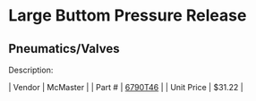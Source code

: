 # Large Buttom Pressure Release
## Pneumatics/Valves
Description: 	 

| Vendor | McMaster | 
| Part # | [6790T46](http://www.mcmaster.com/) | 
| Unit Price | $31.22 | 
